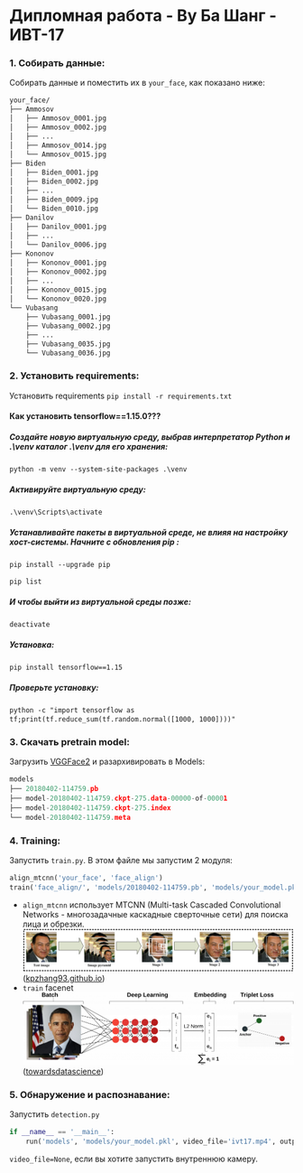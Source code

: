 # Дипломная работа - Ву Ба Шанг - ИВТ-17
### 1. Собирать данные:
Собирать данные и поместить их в ```your_face```, как показано ниже:
```buildoutcfg
your_face/
├── Ammosov
│   ├── Ammosov_0001.jpg
│   ├── Ammosov_0002.jpg
│   ├── ...
│   ├── Ammosov_0014.jpg
│   └── Ammosov_0015.jpg
├── Biden
│   ├── Biden_0001.jpg
│   ├── Biden_0002.jpg
│   ├── ...
│   ├── Biden_0009.jpg
│   └── Biden_0010.jpg
├── Danilov
│   ├── Danilov_0001.jpg
│   ├── ...
│   └── Danilov_0006.jpg
├── Kononov
│   ├── Kononov_0001.jpg
│   ├── Kononov_0002.jpg
│   ├── ...
│   ├── Kononov_0015.jpg
│   └── Kononov_0020.jpg
└── Vubasang
    ├── Vubasang_0001.jpg
    ├── Vubasang_0002.jpg
    ├── ...
    ├── Vubasang_0035.jpg
    └── Vubasang_0036.jpg
```

### 2. Установить requirements:
Установить requirements ```pip install -r requirements.txt```
#### Как установить tensorflow==1.15.0???
##### Создайте новую виртуальную среду, выбрав интерпретатор Python и .\venv каталог .\venv для его хранения:
```
python -m venv --system-site-packages .\venv
```
##### Активируйте виртуальную среду:
```
.\venv\Scripts\activate
```
##### Устанавливайте пакеты в виртуальной среде, не влияя на настройку хост-системы. Начните с обновления pip :
```
pip install --upgrade pip
```
```
pip list
```
##### И чтобы выйти из виртуальной среды позже:
```
deactivate
```
##### Установка:
```
pip install tensorflow==1.15
```
##### Проверьте установку:
```
python -c "import tensorflow as tf;print(tf.reduce_sum(tf.random.normal([1000, 1000])))"
```
### 3. Скачать pretrain model:
Загрузить [VGGFace2](https://drive.google.com/drive/folders/1bT8btUhvpUUiEi3a4qDQeIxErilO34Hy?usp=sharing) и разархивировать в Models:

```python
models
├── 20180402-114759.pb
├── model-20180402-114759.ckpt-275.data-00000-of-00001
├── model-20180402-114759.ckpt-275.index
└── model-20180402-114759.meta

```

### 4. Training:
Запустить ```train.py```. В этом файле мы запустим 2 модуля:<br>
```python
align_mtcnn('your_face', 'face_align')
train('face_align/', 'models/20180402-114759.pb', 'models/your_model.pkl')
```
- ```align_mtcnn``` использует MTCNN (Multi-task Cascaded Convolutional Networks - многозадачные каскадные сверточные сети) для поиска лица и обрезки.
![MTCNN](image/mtcnn.png)
([kpzhang93.github.io](https://kpzhang93.github.io/MTCNN_face_detection_alignment/))
- ```train``` facenet 
![FaceNet](image/facenet.png)
([towardsdatascience](https://towardsdatascience.com/a-facenet-style-approach-to-facial-recognition-dc0944efe8d1))
### 5. Обнаружение и распознавание:
Запустить ```detection.py```
```python
if __name__ == '__main__':
    run('models', 'models/your_model.pkl', video_file='ivt17.mp4', output_file='ivt17.avi')
```

```video_file=None```, если вы хотите запустить внутреннюю камеру.

